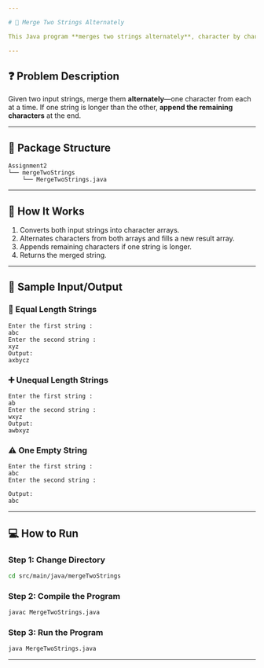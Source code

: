 ```yaml
---

# 🔗 Merge Two Strings Alternately

This Java program **merges two strings alternately**, character by character. If the strings are of unequal lengths, the remaining characters of the longer string are appended at the end.

---
```


## ❓ Problem Description

Given two input strings, merge them **alternately**—one character from each at a time.
If one string is longer than the other, **append the remaining characters** at the end.

---

## 📂 Package Structure

```
Assignment2  
└── mergeTwoStrings  
    └── MergeTwoStrings.java
```

---

## 🚀 How It Works

1. Converts both input strings into character arrays.
2. Alternates characters from both arrays and fills a new result array.
3. Appends remaining characters if one string is longer.
4. Returns the merged string.

---

## 🧾 Sample Input/Output

### 🔁 Equal Length Strings

```
Enter the first string : 
abc
Enter the second string : 
xyz
Output:
axbycz
```

### ➕ Unequal Length Strings

```
Enter the first string : 
ab
Enter the second string : 
wxyz
Output:
awbxyz
```

### ⚠️ One Empty String

```
Enter the first string : 
abc
Enter the second string : 

Output:
abc
```

---

## 💻 How to Run

### **Step 1: Change Directory**

```bash
cd src/main/java/mergeTwoStrings
```

### **Step 2: Compile the Program**

```bash
javac MergeTwoStrings.java
```

### **Step 3: Run the Program**

```bash
java MergeTwoStrings.java
```

---
